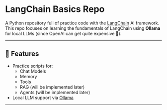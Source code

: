 # LangChain Basics Repo

A Python repository full of practice code with the [LangChain](https://www.langchain.com/) AI framework.
This repo focuses on learning the fundamentals of LangChain using **Ollama** for local LLMs (since OpenAI can get quite expensive 💸).

---

## 🚀 Features
- Practice scripts for:
  - Chat Models
  - Memory
  - Tools
  - RAG (will be implemented later)
  - Agents (will be implemented later)
- Local LLM support via [Ollama](https://ollama.ai/)
  

---
